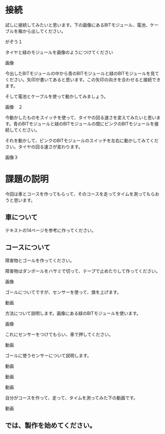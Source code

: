 # 接続
試しに接続してみたいと思います。下の画像にあるBITモジュール、電池、ケーブルを箱から出してください。

がぞう１

タイヤと緑のモジュールを画像のようにつけてください

画像

今出したBITモジュールの中から青のBITモジュールと緑のBITモジュールを見てください。矢印が書いてあると思います。この矢印の向きを合わせると接続できます。

そして電池とケーブルを使って動かしてみましょう。

画像　２

今動かしたものをスイッチを使って、タイヤの回る速さを変えてみたいと思います。青のBITモジュールと緑のBITモジュールの間にピンクのBITモジュールを接続してください。

それを動かして、ピンクのBITモジュールのスイッチを左右に動かしてみてください。タイヤの回る速さが変わります。

画像３


# 課題の説明
今回は車とコースを作ってもらって、そのコースを走ってタイムを測ってもらおうと思います。

## 車について
テキストの14ページを参考に作ってください。

## コースについて

障害物とゴールを作ってください。

障害物はダンボールをハサミで切って、テープで止めたりして作ってください。

画像

ゴールについてですが、センサーを使って、旗を上げます。

動画

方法について説明します。画像にある緑のBITモジュールを使います。

画像

これにセンサーをつけてもらい、車で押してください。

動画

ゴールに使うセンサーについて説明します。

動画

動画

動画

自分がコースを作って、走って、タイムを測ってみた下の動画です。

動画

## では、製作を始めてください。